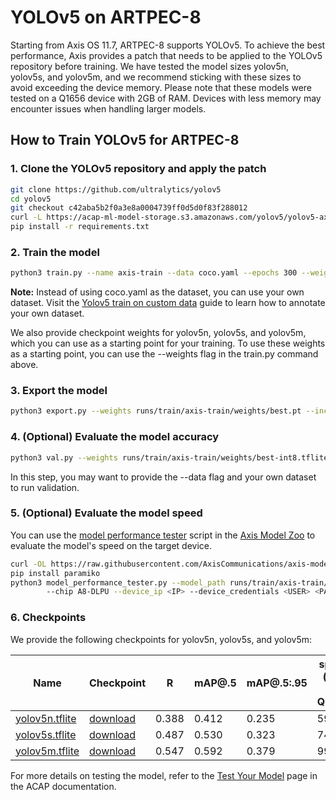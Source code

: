# YOLOv5 on ARTPEC-8

Starting from Axis OS 11.7, ARTPEC-8 supports YOLOv5. To achieve the best performance, Axis provides a patch that needs to be applied to the YOLOv5 repository before training. We have tested the model sizes yolov5n, yolov5s, and yolov5m, and we recommend sticking with these sizes to avoid exceeding the device memory. Please note that these models were tested on a Q1656 device with 2GB of RAM. Devices with less memory may encounter issues when handling larger models.

## How to Train YOLOv5 for ARTPEC-8

### 1. Clone the YOLOv5 repository and apply the patch

```bash
git clone https://github.com/ultralytics/yolov5
cd yolov5
git checkout c42aba5b2f0a3e8a0004739ff0d5d0f83f288012
curl -L https://acap-ml-model-storage.s3.amazonaws.com/yolov5/yolov5-axis-A8.patch | git apply
pip install -r requirements.txt
```

### 2. Train the model

```bash
python3 train.py --name axis-train --data coco.yaml --epochs 300 --weights '' --cfg yolov5n.yaml  --batch-size 128
```

**Note:** Instead of using coco.yaml as the dataset, you can use your own dataset. Visit the [Yolov5 train on custom data](https://docs.ultralytics.com/yolov5/tutorials/train_custom_data/) guide to learn how to annotate your own dataset.

We also provide checkpoint weights for yolov5n, yolov5s, and yolov5m, which you can use as a starting point for your training. To use these weights as a starting point, you can use the --weights flag in the train.py command above.

### 3. Export the model

```bash
python3 export.py --weights runs/train/axis-train/weights/best.pt --include tflite --int8 --per-tensor
```

### 4. (Optional) Evaluate the model accuracy

```bash
python3 val.py --weights runs/train/axis-train/weights/best-int8.tflite
```

In this step, you may want to provide the --data flag and your own dataset to run validation.

### 5. (Optional) Evaluate the model speed

You can use the [model performance tester](https://github.com/AxisCommunications/axis-model-zoo/blob/main/scripts/model_performance_tester.py) script in the [Axis Model Zoo](https://github.com/AxisCommunications/axis-model-zoo/tree/main) to evaluate the model's speed on the target device.

```bash
curl -OL https://raw.githubusercontent.com/AxisCommunications/axis-model-zoo/main/scripts/model_performance_tester.py
pip install paramiko
python3 model_performance_tester.py --model_path runs/train/axis-train/weights/best-int8.tflite --test_duration 100 \\
        --chip A8-DLPU --device_ip <IP> --device_credentials <USER> <PASS>
```

### 6. Checkpoints

We provide the following checkpoints for yolov5n, yolov5s, and yolov5m:

|     Name       |  Checkpoint  |   R  | mAP@.5  | mAP@.5:.95 | speed (ms) on Q1656 |
|----------------|--------------|---------|---------|----------|--------------------|
| [yolov5n.tflite](https://acap-ml-model-storage.s3.amazonaws.com/yolov5/yolov5n.tflite) |  [download](https://acap-ml-model-storage.s3.amazonaws.com/yolov5/yolov5n.pt)    |  0.388  |  0.412  |   0.235  |  59.6              |
| [yolov5s.tflite](https://acap-ml-model-storage.s3.amazonaws.com/yolov5/yolov5s.tflite) |  [download](https://acap-ml-model-storage.s3.amazonaws.com/yolov5/yolov5s.pt)    |  0.487  |  0.530  |   0.323  |  74.3              |
| [yolov5m.tflite](https://acap-ml-model-storage.s3.amazonaws.com/yolov5/yolov5m.tflite) |  [download](https://acap-ml-model-storage.s3.amazonaws.com/yolov5/yolov5m.pt)    |  0.547  |  0.592  |   0.379  |  99.8              |

For more details on testing the model, refer to the [Test Your Model](https://axiscommunications.github.io/acap-documentation/docs/computer-vision-on-device/) page in the ACAP documentation.
